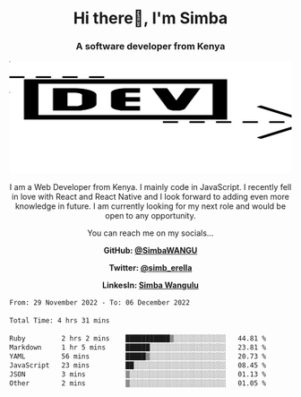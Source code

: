 
<h1 align="center"> Hi there👋, I'm Simba</h1>
<h3 align="center">A software developer from Kenya</h3>

<img src="/arrow-svgrepo-com.svg" margin="auto" width="100%" height="200px">


<p align="center">I am a Web Developer from Kenya. I mainly code in JavaScript. I recently fell in love with React and React Native and I look forward to adding even more knowledge in future. I am currently looking for my next role and would be open to any opportunity.</p>

<p align="center">You can reach me on my socials... </p>

<div align="center">

__<p>  GitHub: [@SimbaWANGU](https://github.com/SimbaWANGU)__  </p>
__<p> Twitter: [@simb_erella](https://twitter.com/simb_erella)__ </p>
__<p> LinkesIn: [Simba Wangulu](https://www.linkedin.com/in/simba-wangulu/)__ </p>

</div>

<!--START_SECTION:waka-->

```text
From: 29 November 2022 - To: 06 December 2022

Total Time: 4 hrs 31 mins

Ruby         2 hrs 2 mins    ███████████▒░░░░░░░░░░░░░   44.81 %
Markdown     1 hr 5 mins     ██████░░░░░░░░░░░░░░░░░░░   23.81 %
YAML         56 mins         █████▒░░░░░░░░░░░░░░░░░░░   20.73 %
JavaScript   23 mins         ██░░░░░░░░░░░░░░░░░░░░░░░   08.45 %
JSON         3 mins          ▒░░░░░░░░░░░░░░░░░░░░░░░░   01.13 %
Other        2 mins          ▒░░░░░░░░░░░░░░░░░░░░░░░░   01.05 %
```

<!--END_SECTION:waka-->
